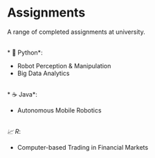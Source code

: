 # Assignments
A range of completed assignments at university. 

<br />* 🐍 Python*:
- Robot Perception & Manipulation
- Big Data Analytics

<br />* ☕ Java*:
- Autonomous Mobile Robotics

<br />*📈 R*:
- Computer-based Trading in Financial Markets
